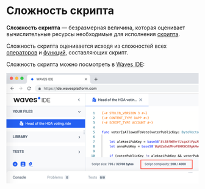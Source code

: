# Сложность скрипта

**Cложность скрипта** — безразмерная величина, которая оценивает вычислительные ресурсы необходимые для исполнения [скрипта](/ru/ride/script).

Сложность скрипта оценивается исходя из сложностей всех [операторов](/ru/ride/operators) и [функций](/ru/ride/functions), составляющих скрипт.

Сложность скрипта можно посмотреть в [Waves IDE](https://ide.wavesplatform.com):

![](./_assets/complexity.png)
